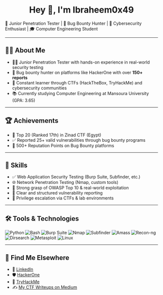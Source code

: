 <h1 align="center">Hey 👋, I'm Ibraheem0x49 </h1>


🎯 Junior Penetration Tester | 🐞 Bug Bounty Hunter | 🔐 Cybersecurity Enthusiast | 🎓 Computer Engineering Student

---

## 👨‍💻 About Me

- 🧑‍💻 Junior Penetration Tester with hands-on experience in real-world security testing
- 🎯 Bug bounty hunter on platforms like HackerOne with over **150+ reports**
- 🧠 Constant learner through CTFs (HackTheBox, TryHackMe) and cybersecurity communities
- 📚 Currently studying Computer Engineering at Mansoura University (GPA: 3.65)

---

## 🏆 Achievements

- 🏅 Top 20 (Ranked 17th) in Zinad CTF (Egypt)
- ✅ Reported 25+ valid vulnerabilities through bug bounty programs
- 🔰 500+ Reputation Points on Bug Bounty platforms

---

## 🧠 Skills

- ✅ Web Application Security Testing (Burp Suite, Subfinder, etc.)
- 🌐 Network Penetration Testing (Nmap, custom tools)
- 🔐 Strong grasp of OWASP Top 10 & real-world exploitation
- 📑 Clear and structured vulnerability reporting
- 🔄 Privilege escalation via CTFs & lab environments

---

## 🛠️ Tools & Technologies

![Python](https://img.shields.io/badge/Python-3776AB?style=flat&logo=python&logoColor=white)
![Bash](https://img.shields.io/badge/Bash-4EAA25?style=flat&logo=gnubash&logoColor=white)
![Burp Suite](https://img.shields.io/badge/Burp_Suite-FE7B16?style=flat&logo=burpsuite&logoColor=white)
![Nmap](https://img.shields.io/badge/Nmap-0077C2?style=flat&logo=gnu-bash&logoColor=white)
![Subfinder](https://img.shields.io/badge/Subfinder-D14836?style=flat&logo=go&logoColor=white)
![Amass](https://img.shields.io/badge/Amass-00ADD8?style=flat&logo=go&logoColor=white)
![Recon-ng](https://img.shields.io/badge/Recon--ng-2A2A2A?style=flat&logo=python&logoColor=white)
![Dirsearch](https://img.shields.io/badge/Dirsearch-0A0A0A?style=flat&logo=python&logoColor=white)
![Metasploit](https://img.shields.io/badge/Metasploit-00457C?style=flat&logo=metasploit&logoColor=white)
![Linux](https://img.shields.io/badge/Linux-FCC624?style=flat&logo=linux&logoColor=black)

---

## 🔗 Find Me Elsewhere

- 💼 [LinkedIn](https://www.linkedin.com/in/ibraheem-elmougy)
- 🛡️ [HackerOne](https://hackerone.com/ibraheem0x49)
- 🧩 [TryHackMe](https://tryhackme.com/p/Ibraheem0x49)
- ✍️ [My CTF Writeups on Medium](https://medium.com/@Ibraheem0x49)
